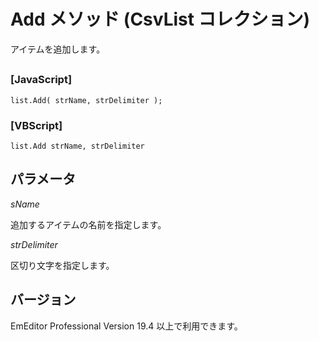 # Add メソッド (CsvList コレクション)

アイテムを追加します。

## 

### \[JavaScript\]

```
list.Add( strName, strDelimiter );
```

### \[VBScript\]

```
list.Add strName, strDelimiter
```

## パラメータ

_sName_

追加するアイテムの名前を指定します。

_strDelimiter_

区切り文字を指定します。

## バージョン

EmEditor Professional Version 19.4 以上で利用できます。
